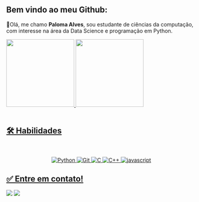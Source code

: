 ## Bem vindo ao meu Github: 

👋Olá, me chamo **Paloma Alves**, sou estudante de ciências da computação, com interesse na área da Data Science e programação em Python.
 
 <div style="display: inline_block">
  <a href="https://github.com/palomalves">
  <img height="180em" src="https://github-readme-stats.vercel.app/api?username=palomaalves&show_icons=true&theme=dracula&include_all_commits=true&count_private=true" style="max-width:100%;"/>
  <img height="180em" src="https://github-readme-stats.vercel.app/api/top-langs/?username=palomaalves&layout=compact&langs_count=16&theme=dracula" style="max-width:100%;"/>
</div>
 
<div style="display: inline_block"><br>
  
  ## 🛠 Habilidades
<br>
<p align="center">
  <img alt="Python" src="https://img.shields.io/badge/python%20-%2314354C.svg?&style=for-the-badge&logo=python&logoColor=white"/>
  <img alt="Git" src="https://img.shields.io/badge/git%20-%23F05033.svg?&style=for-the-badge&logo=git&logoColor=white"/>
  <img alt="C" src="https://img.shields.io/badge/C%20-%2314354C.svg?&style=for-the-badge&logo=C&logoColor=white"/>
  <img alt="C++" src="https://img.shields.io/badge/c++%20-%2300599C.svg?&style=for-the-badge&logo=c%2B%2B&ogoColor=white"/>
  <img alt="javascript" src="https://img.shields.io/badge/JavaScript-323330?style=for-the-badge&logo=javascript&logoColor=F7DF1E"/> 
  <br>
</p>


  
  ## ✅ Entre em contato!
  
  <div>
  <a href = "mailto: contatopalomaalves@gmail.com"><img src="https://img.shields.io/badge/-Gmail-%23EA4335?style=for-the-badge&logo=gmail&logoColor=white" target="_blank"></a>
  <a href="https://www.linkedin.com/in/paloma-alves1006" target="_blank"><img src="https://img.shields.io/badge/-LinkedIn-%230077B5?style=for-the-badge&logo=linkedin&logoColor=white" target="_blank"></a>
  
 </div>
